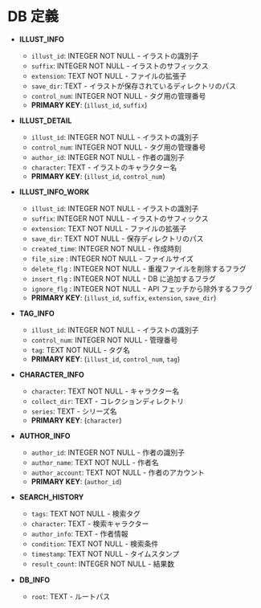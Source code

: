 # DB 定義

- **ILLUST_INFO**

  - `illust_id`: INTEGER NOT NULL - イラストの識別子
  - `suffix`: INTEGER NOT NULL - イラストのサフィックス
  - `extension`: TEXT NOT NULL - ファイルの拡張子
  - `save_dir`: TEXT - イラストが保存されているディレクトリのパス
  - `control_num`: INTEGER NOT NULL - タグ用の管理番号
  - **PRIMARY KEY**: (`illust_id`, `suffix`)

- **ILLUST_DETAIL**

  - `illust_id`: INTEGER NOT NULL - イラストの識別子
  - `control_num`: INTEGER NOT NULL - タグ用の管理番号
  - `author_id`: INTEGER NOT NULL - 作者の識別子
  - `character`: TEXT - イラストのキャラクター名
  - **PRIMARY KEY**: (`illust_id`, `control_num`)

- **ILLUST_INFO_WORK**

  - `illust_id`: INTEGER NOT NULL - イラストの識別子
  - `suffix`: INTEGER NOT NULL - イラストのサフィックス
  - `extension`: TEXT NOT NULL - ファイルの拡張子
  - `save_dir`: TEXT NOT NULL - 保存ディレクトリのパス
  - `created_time`: INTEGER NOT NULL - 作成時刻
  - `file_size` : INTEGER NOT NULL - ファイルサイズ
  - `delete_flg` : INTEGER NOT NULL - 重複ファイルを削除するフラグ
  - `insert_flg` : INTEGER NOT NULL - DB に追加するフラグ
  - `ignore_flg` : INTEGER NOT NULL - API フェッチから除外するフラグ
  - **PRIMARY KEY**: (`illust_id`, `suffix`, `extension`, `save_dir`)

- **TAG_INFO**

  - `illust_id`: INTEGER NOT NULL - イラストの識別子
  - `control_num`: INTEGER NOT NULL - 管理番号
  - `tag`: TEXT NOT NULL - タグ名
  - **PRIMARY KEY**: (`illust_id`, `control_num`, `tag`)

- **CHARACTER_INFO**

  - `character`: TEXT NOT NULL - キャラクター名
  - `collect_dir`: TEXT - コレクションディレクトリ
  - `series`: TEXT - シリーズ名
  - **PRIMARY KEY**: (`character`)

- **AUTHOR_INFO**

  - `author_id`: INTEGER NOT NULL - 作者の識別子
  - `author_name`: TEXT NOT NULL - 作者名
  - `author_account`: TEXT NOT NULL - 作者のアカウント
  - **PRIMARY KEY**: (`author_id`)

- **SEARCH_HISTORY**

  - `tags`: TEXT NOT NULL - 検索タグ
  - `character`: TEXT - 検索キャラクター
  - `author_info`: TEXT - 作者情報
  - `condition`: TEXT NOT NULL - 検索条件
  - `timestamp`: TEXT NOT NULL - タイムスタンプ
  - `result_count`: INTEGER NOT NULL - 結果数

- **DB_INFO**
  - `root`: TEXT - ルートパス
